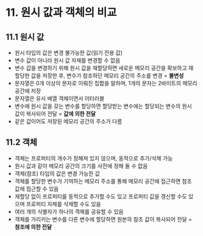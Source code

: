 # 11. 원시 값과 객체의 비교

## 11.1 원시 값

- 원시 타입의 값은 변경 불가능한 값(읽기 전용 값)
- 변수 값이 아니라 원시 값 자체를 변경할 수 없음
- 변수 값을 변경하기 위해 원시 값을 재할당하면 새로운 메모리 공간을 확보하고 재할당한 값을 저장한 후, 변수가 참조하던 메모리 공간의 주소를 변경 = **불변성**
- 문자열은 0개 이상의 문자로 이뤄진 집합을 말하며, 1개의 문자는 2바이트의 메모리 공간에 저장
- 문자열은 유사 배열 객체이면서 이터러블
- 변수에 원시 값을 갖는 변수를 할당하면 할당받는 변수에는 할당되는 변수의 원시 값이 복사되어 전달 = **값에 의한 전달**
- 같은 값이어도 저장된 메모리 공간의 주소가 다름

## 11.2 객체

- 객체는 프로퍼티의 개수가 정해져 있지 않으며, 동적으로 추가/삭제 가능
- 원시 값과 같이 메모리 공간의 크기를 사전에 정해 둘 수 없음
- 객체(참조) 타입의 값은 변경 가능한 값
- 객체를 할당한 변수가 기억하는 메모리 주소를 통해 메모리 공간에 접근하면 참조 값에 접근할 수 있음
- 재할당 없이 프로퍼티를 동적으로 추가할 수도 있고 프로퍼티 값을 갱신할 수도 있으며 프로퍼티 자체를 삭제할 수도 있음
- 여러 개의 식별자가 하나의 객체를 공유할 수 있음
- 객체를 가리키는 변수를 다른 변수에 할당하면 원본의 참조 값이 복사되어 전달 = **참조에 의한 전달**
